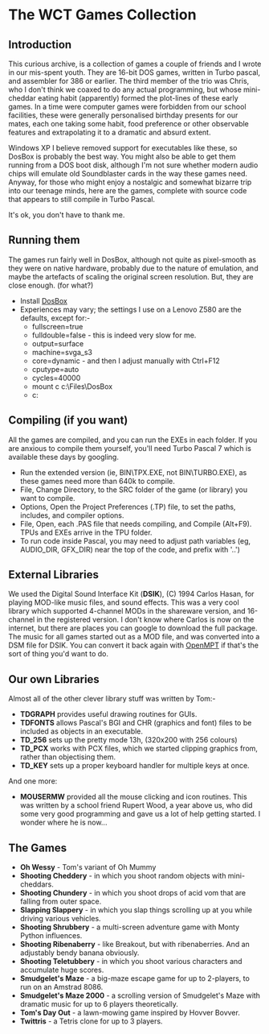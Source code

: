 # The WCT Games Collection

## Introduction

This curious archive, is a collection of games a couple of friends and I wrote in our mis-spent youth. They are 16-bit DOS games, written in Turbo 
pascal, and assembler for 386 or earlier. The third member of the trio was Chris, who I don't think we coaxed to do any actual programming, but
whose mini-cheddar eating habit (apparently) formed the plot-lines of these early games. In a time were computer games were forbidden from our
school facilities, these were generally personalised birthday presents for our mates, each one taking some habit, food preference or
other observable features and extrapolating it to a dramatic and absurd extent.

Windows XP I believe removed support for executables like these, so DosBox is probably the best way. You might also be able to 
get them running from a DOS boot disk, although I'm not sure whether modern audio chips will emulate old Soundblaster cards in the way these
games need. Anyway, for those who might enjoy a nostalgic and somewhat bizarre trip into our teenage minds, here are the games, complete with 
source code that appears to still compile in Turbo Pascal. 

It's ok, you don't have to thank me.

## Running them

The games run fairly well in DosBox, although not quite as pixel-smooth as they were on native hardware, probably due to the nature
of emulation, and maybe the artefacts of scaling the original screen resolution. But, they are close enough. (for what?)

* Install [DosBox](https://www.dosbox.com/download.php?main=1)
* Experiences may vary; the settings I use on a Lenovo Z580 are the defaults, except for:-
  * fullscreen=true
  * fulldouble=false - this is indeed very slow for me.
  * output=surface
  * machine=svga_s3
  * core=dynamic - and then I adjust manually with Ctrl+F12
  * cputype=auto
  * cycles=40000
  * mount c c:\Files\DosBox
  * c:

## Compiling (if you want)

All the games are compiled, and you can run the EXEs in each folder. If you are anxious to compile them yourself, you'll need Turbo Pascal 7 
which is available these days by googling. 
* Run the extended version (ie, BIN\TPX.EXE, not BIN\TURBO.EXE), as these games need more than 640k to compile. 
* File, Change Directory, to the SRC folder of the game (or library) you want to compile.
* Options, Open the Project Preferences (.TP) file, to set the paths, includes, and compiler options.
* File, Open, each .PAS file that needs compiling, and Compile (Alt+F9). TPUs and EXEs arrive in the TPU folder.
* To run code inside Pascal, you may need to adjust path variables (eg, AUDIO_DIR, GFX_DIR) near the top of the code, and prefix with '..\')

## External Libraries

We used the Digital Sound Interface Kit (**DSIK**), (C) 1994 Carlos Hasan, for playing MOD-like music files, and sound effects. This was a 
very cool library which supported 4-channel MODs in the shareware version, and 16-channel in the registered version. I don't know where
Carlos is now on the internet, but there are places you can google to download the full package. The music for all games started out as a
MOD file, and was converted into a DSM file for DSIK. You can convert it back again with [OpenMPT](https://openmpt.org/download) if that's 
the sort of thing you'd want to do.

## Our own Libraries

Almost all of the other clever library stuff was written by Tom:-

* **TDGRAPH** provides useful drawing routines for GUIs.
* **TDFONTS** allows Pascal's BGI and CHR (graphics and font) files to be included as objects in an executable. 
* **TD_256** sets up the pretty mode 13h, (320x200 with 256 colours)
* **TD_PCX** works with PCX files, which we started clipping graphics from, rather than objectising them.
* **TD_KEY** sets up a proper keyboard handler for multiple keys at once.

And one more:

* **MOUSERMW** provided all the mouse clicking and icon routines. This was written by a school friend Rupert Wood, a year above us, 
who did some very good programming and gave us a lot of help getting started. I wonder where he is now...

## The Games

* **Oh Wessy** - Tom's variant of Oh Mummy
* **Shooting Cheddery** - in which you shoot random objects with mini-cheddars.
* **Shooting Chundery** - in which you shoot drops of acid vom that are falling from outer space.
* **Slapping Slappery** - in which you slap things scrolling up at you while driving various vehicles.
* **Shooting Shrubbery** - a multi-screen adventure game with Monty Python influences.
* **Shooting Ribenaberry** - like Breakout, but with ribenaberries. And an adjustably bendy banana obviously.
* **Shooting Teletubbery** - in which you shoot various characters and accumulate huge scores.
* **Smudgelet's Maze** - a big-maze escape game for up to 2-players, to run on an Amstrad 8086.
* **Smudgelet's Maze 2000** - a scrolling version of Smudgelet's Maze with dramatic music for up to 6 players theoretically.
* **Tom's Day Out** - a lawn-mowing game inspired by Hovver Bovver.
* **Twittris** - a Tetris clone for up to 3 players.

